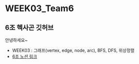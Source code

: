 # WEEK03_Team6

## 6조 헥사곤 깃허브

안녕하세요~

- WEEK03 : 그래프(vertex, edge, node, arc), BFS, DFS, 위상정렬
- [6조 노션 링크](https://www.notion.so/872b1b2078034cc799a78207335a9375?v=71c08bc170b6478dbcb84452baaf549a)
